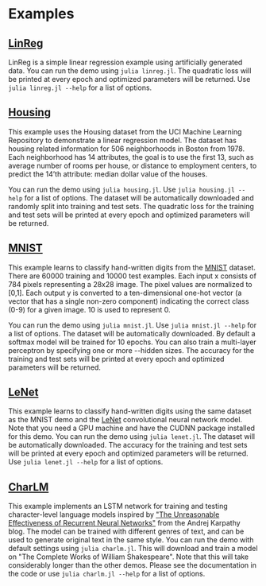 # Examples

## [LinReg](https://github.com/denizyuret/Knet.jl/blob/master/examples/linreg.jl)

LinReg is a simple linear regression example using artificially
generated data. You can run the demo using `julia linreg.jl`.  The
quadratic loss will be printed at every epoch and optimized parameters
will be returned.  Use `julia linreg.jl --help` for a list of options.

## [Housing](https://github.com/denizyuret/Knet.jl/blob/master/examples/housing.jl)

This example uses the Housing dataset from the UCI Machine Learning
Repository to demonstrate a linear regression model. The dataset has
housing related information for 506 neighborhoods in Boston from
1978. Each neighborhood has 14 attributes, the goal is to use the
first 13, such as average number of rooms per house, or distance to
employment centers, to predict the 14’th attribute: median dollar
value of the houses.

You can run the demo using `julia housing.jl`.  Use `julia housing.jl
--help` for a list of options.  The dataset will be automatically
downloaded and randomly split into training and test sets.  The
quadratic loss for the training and test sets will be printed at every
epoch and optimized parameters will be returned.

## [MNIST](https://github.com/denizyuret/Knet.jl/blob/master/examples/mnist.jl)

This example learns to classify hand-written digits from the
[MNIST](http://yann.lecun.com/exdb/mnist) dataset.  There are 60000
training and 10000 test examples. Each input x consists of 784 pixels
representing a 28x28 image.  The pixel values are normalized to
[0,1]. Each output y is converted to a ten-dimensional one-hot vector
(a vector that has a single non-zero component) indicating the correct
class (0-9) for a given image.  10 is used to represent 0.

You can run the demo using `julia mnist.jl`.  Use `julia mnist.jl
--help` for a list of options.  The dataset will be automatically
downloaded.  By default a softmax model will be trained for 10 epochs.
You can also train a multi-layer perceptron by specifying one or more
--hidden sizes.  The accuracy for the training and test sets will be
printed at every epoch and optimized parameters will be returned.

## [LeNet](https://github.com/denizyuret/Knet.jl/blob/master/examples/lenet.jl)

This example learns to classify hand-written digits using the same
dataset as the MNIST demo and the
[LeNet](http://yann.lecun.com/exdb/lenet) convolutional neural network
model.  Note that you need a GPU machine and have the CUDNN package
installed for this demo.  You can run the demo using `julia lenet.jl`.
The dataset will be automatically downloaded.  The accuracy for the
training and test sets will be printed at every epoch and optimized
parameters will be returned.  Use `julia lenet.jl --help` for a list
of options.

## [CharLM](https://github.com/denizyuret/Knet.jl/blob/master/examples/charlm.jl)

This example implements an LSTM network for training and testing
character-level language models inspired by ["The Unreasonable
Effectiveness of Recurrent Neural
Networks"](http://karpathy.github.io/2015/05/21/rnn-effectiveness)
from the Andrej Karpathy blog.  The model can be trained with
different genres of text, and can be used to generate original text in
the same style.  You can run the demo with default settings using
`julia charlm.jl`.  This will download and train a model on "The
Complete Works of William Shakespeare".  Note that this will take
considerably longer than the other demos.  Please see the
documentation in the code or use `julia charlm.jl --help` for a list
of options.
